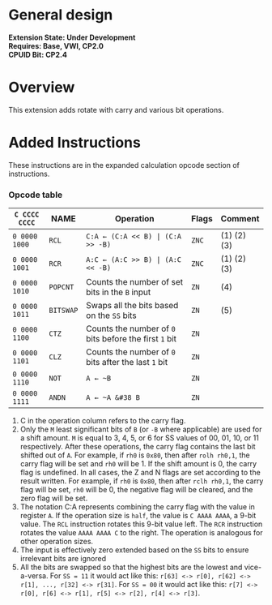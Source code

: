 # General design

**Extension State: Under Development**  
**Requires: Base, VWI, CP2.0**  
**CPUID Bit: CP2.4**

# Overview

This extension adds rotate with carry and various bit operations.

# Added Instructions

These instructions are in the expanded calculation opcode section of instructions.

### Opcode table

| `C CCCC CCCC` | NAME      | Operation                                              | Flags | Comment     |
|---------------|-----------|--------------------------------------------------------|-------|-------------|
| `0 0000 1000` | `RCL`     | <code>C:A ← (C:A << B) &#124; (C:A >> -B)</code>       | `ZNC` | (1) (2) (3) |
| `0 0000 1001` | `RCR`     | <code>A:C ← (A:C >> B) &#124; (A:C << -B)</code>       | `ZNC` | (1) (2) (3) |
| `0 0000 1010` | `POPCNT`  | Counts the number of set bits in the `B` input         | `ZN`  | (4)         |
| `0 0000 1011` | `BITSWAP` | Swaps all the bits based on the `SS` bits              | `ZN`  | (5)         |
| `0 0000 1100` | `CTZ`     | Counts the number of `0` bits before the first `1` bit | `ZN`  |             |
| `0 0000 1101` | `CLZ`     | Counts the number of `0` bits after the last `1` bit   | `ZN`  |             |
| `0 0000 1110` | `NOT`     | <code>A ← ~B</code>                                    | `ZN`  |             |
| `0 0000 1111` | `ANDN`    | <code>A ← ~A &#38 B</code>                             | `ZN`  |             |

1) C in the operation column refers to the carry flag.
2) Only the `M` least significant bits of `B` (or `-B` where applicable) are used for a shift amount.
    `M` is equal to 3, 4, 5, or 6 for SS values of 00, 01, 10, or 11 respectively.
    After these operations, the carry flag contains the last bit shifted out of `A`. For example,
    if `rh0` is `0x80`, then after `rolh rh0,1`, the carry flag will be set and `rh0` will be 1.
    If the shift amount is 0, the carry flag is undefined.
    In all cases, the Z and N flags are set according to the result written.
    For example, if `rh0` is `0x80`, then after `rclh rh0,1`, the carry flag will be set,
    `rh0` will be 0, the negative flag will be cleared, and the zero flag will be set.
3) The notation C:A represents combining the carry flag with the value in register `A`. If the operation
    size is `half`, the value is `C AAAA AAAA`, a 9-bit value. The `RCL` instruction rotates this 9-bit
    value left. The `RCR` instruction rotates the value `AAAA AAAA C` to the right. The operation
    is analogous for other operation sizes.
4) The input is effectively zero extended based on the `SS` bits to ensure irrelevant bits are ignored
5) All the bits are swapped so that the highest bits are the lowest and vice-a-versa. For `SS = 11` it
    would act like this: `r[63] <-> r[0], r[62] <-> r[1], ..., r[32] <-> r[31]`. For `SS = 00` it would
    act like this: `r[7] <-> r[0], r[6] <-> r[1], r[5] <-> r[2], r[4] <-> r[3]`.
